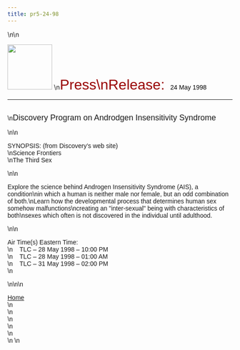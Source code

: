 ```yaml
---
title: pr5-24-98
---
```


\n\n

<IMG SRC="/img/logo100.gif" HEIGHT="101" WIDTH="100" NATURALSIZEFLAG="0" ALIGN="BOTTOM" /> \n<FONT FACE="Arial,Helvetica"><FONT COLOR="#990000" SIZE="+3">Press\nRelease:&nbsp;</FONT><FONT COLOR="#000000"> 24 May 1998</FONT>&nbsp; 

<HR ALIGN="LEFT" />

<BR />\n<FONT SIZE="+1">Discovery Program on Androdgen Insensitivity Syndrome</FONT><A NAME="top"></A></P>\n\n

<P>
  <span class="caps">SYNOPSIS</span>: (from Discovery&#8217;s web site) <BR />\nScience Frontiers <BR />\nThe Third Sex
</P>\n\n

<P>
  Explore the science behind Androgen Insensitivity Syndrome (<span class="caps">AIS</span>), a condition\nin which a human is neither male nor female, but an odd combination of both.\nLearn how the developmental process that determines human sex somehow malfunctions\ncreating an "inter-sexual" being with characteristics of both\nsexes which often is not discovered in the individual until adulthood.
</P>\n\n

<P>
  Air Time(s) Eastern Time: <BR />\n&nbsp;&nbsp;&nbsp; <span class="caps">TLC</span> &#8211; 28 May 1998 &#8211; 10:00 PM <BR />\n&nbsp;&nbsp;&nbsp; <span class="caps">TLC</span> &#8211; 28 May 1998 &#8211; 01:00 AM <BR />\n&nbsp;&nbsp;&nbsp; <span class="caps">TLC</span> &#8211; 31 May 1998 &#8211; 02:00 PM <BR />\n&nbsp;
</P>\n\n\n

<P>
  <A HREF="http://www.isna.org/">Home</A> <BR />\n&nbsp; <BR />\n&nbsp; <BR />\n&nbsp; <BR />\n&nbsp; <BR />\n&nbsp; <BR />\n&nbsp;\n